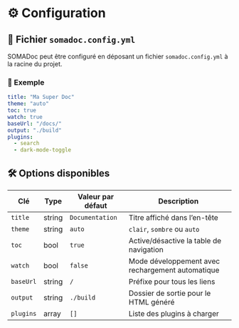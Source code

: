 # ⚙️ Configuration

## 🧾 Fichier `somadoc.config.yml`

SOMADoc peut être configuré en déposant un fichier `somadoc.config.yml` à la racine du projet.

### 🧾 Exemple

```yaml
title: "Ma Super Doc"
theme: "auto"
toc: true
watch: true
baseUrl: "/docs/"
output: "./build"
plugins:
  - search
  - dark-mode-toggle
```

## 🛠️ Options disponibles

| Clé        | Type    | Valeur par défaut | Description                                      |
|------------|---------|-------------------|--------------------------------------------------|
| `title`    | string  | `Documentation`   | Titre affiché dans l’en-tête                     |
| `theme`    | string  | `auto`            | `clair`, `sombre` ou `auto`                     |
| `toc`      | bool    | `true`            | Active/désactive la table de navigation          |
| `watch`    | bool    | `false`           | Mode développement avec rechargement automatique |
| `baseUrl`  | string  | `/`               | Préfixe pour tous les liens                      |
| `output`   | string  | `./build`         | Dossier de sortie pour le HTML généré            |
| `plugins`  | array   | `[]`              | Liste des plugins à charger                      |